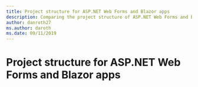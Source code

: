 ```yaml
---
title: Project structure for ASP.NET Web Forms and Blazor apps
description: Comparing the project structure of ASP.NET Web Forms and Blazor projects.
author: danroth27
ms.author: daroth
ms.date: 09/11/2019
---
```


# Project structure for ASP.NET Web Forms and Blazor apps
